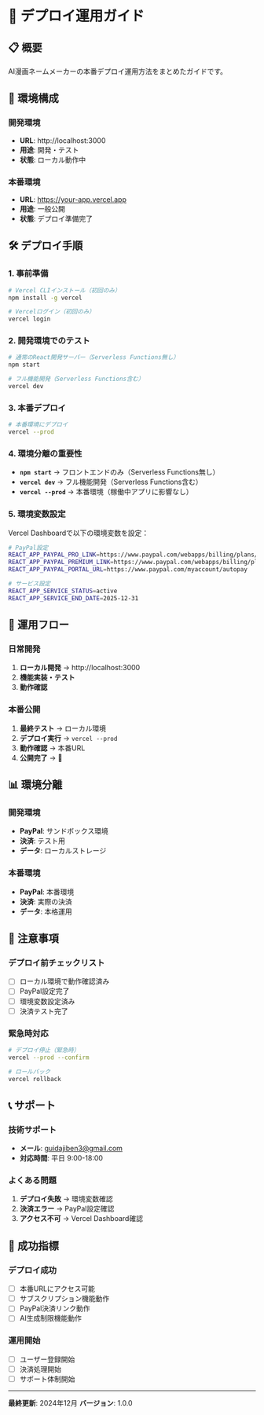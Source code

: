 # 🚀 デプロイ運用ガイド

## 📋 概要
AI漫画ネームメーカーの本番デプロイ運用方法をまとめたガイドです。

## 🎯 環境構成

### 開発環境
- **URL**: http://localhost:3000
- **用途**: 開発・テスト
- **状態**: ローカル動作中

### 本番環境
- **URL**: https://your-app.vercel.app
- **用途**: 一般公開
- **状態**: デプロイ準備完了

## 🛠️ デプロイ手順

### 1. 事前準備
```bash
# Vercel CLIインストール（初回のみ）
npm install -g vercel

# Vercelログイン（初回のみ）
vercel login
```

### 2. 開発環境でのテスト
```bash
# 通常のReact開発サーバー（Serverless Functions無し）
npm start

# フル機能開発（Serverless Functions含む）
vercel dev
```

### 3. 本番デプロイ
```bash
# 本番環境にデプロイ
vercel --prod
```

### 4. 環境分離の重要性
- **`npm start`** → フロントエンドのみ（Serverless Functions無し）
- **`vercel dev`** → フル機能開発（Serverless Functions含む）
- **`vercel --prod`** → 本番環境（稼働中アプリに影響なし）

### 5. 環境変数設定
Vercel Dashboardで以下の環境変数を設定：

```bash
# PayPal設定
REACT_APP_PAYPAL_PRO_LINK=https://www.paypal.com/webapps/billing/plans/subscribe?plan_id=実際のプロ版ID
REACT_APP_PAYPAL_PREMIUM_LINK=https://www.paypal.com/webapps/billing/plans/subscribe?plan_id=実際のプレミアム版ID
REACT_APP_PAYPAL_PORTAL_URL=https://www.paypal.com/myaccount/autopay

# サービス設定
REACT_APP_SERVICE_STATUS=active
REACT_APP_SERVICE_END_DATE=2025-12-31
```

## 🔄 運用フロー

### 日常開発
1. **ローカル開発** → http://localhost:3000
2. **機能実装・テスト**
3. **動作確認**

### 本番公開
1. **最終テスト** → ローカル環境
2. **デプロイ実行** → `vercel --prod`
3. **動作確認** → 本番URL
4. **公開完了** → 🎉

## 📊 環境分離

### 開発環境
- **PayPal**: サンドボックス環境
- **決済**: テスト用
- **データ**: ローカルストレージ

### 本番環境
- **PayPal**: 本番環境
- **決済**: 実際の決済
- **データ**: 本格運用

## 🚨 注意事項

### デプロイ前チェックリスト
- [ ] ローカル環境で動作確認済み
- [ ] PayPal設定完了
- [ ] 環境変数設定済み
- [ ] 決済テスト完了

### 緊急時対応
```bash
# デプロイ停止（緊急時）
vercel --prod --confirm

# ロールバック
vercel rollback
```

## 📞 サポート

### 技術サポート
- **メール**: guidajiben3@gmail.com
- **対応時間**: 平日 9:00-18:00

### よくある問題
1. **デプロイ失敗** → 環境変数確認
2. **決済エラー** → PayPal設定確認
3. **アクセス不可** → Vercel Dashboard確認

## 🎉 成功指標

### デプロイ成功
- [ ] 本番URLにアクセス可能
- [ ] サブスクリプション機能動作
- [ ] PayPal決済リンク動作
- [ ] AI生成制限機能動作

### 運用開始
- [ ] ユーザー登録開始
- [ ] 決済処理開始
- [ ] サポート体制開始

---

**最終更新**: 2024年12月
**バージョン**: 1.0.0
